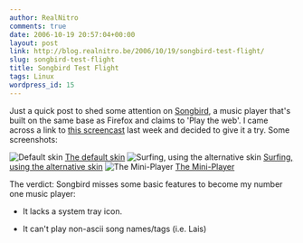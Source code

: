 ```yaml
---
author: RealNitro
comments: true
date: 2006-10-19 20:57:04+00:00
layout: post
link: http://blog.realnitro.be/2006/10/19/songbird-test-flight/
slug: songbird-test-flight
title: Songbird Test Flight
tags: Linux
wordpress_id: 15
---
```


Just a quick post to shed some attention on [Songbird](http://www.songbirdnest.com/), a music player that's built on the same base as Firefox and claims to 'Play the web'. I came across a link to [this screencast](http://www.songbirdnest.com/screencast/) last week and decided to give it a try. Some screenshots:

![Default skin](http://realnitro.be/files/screens/Songbird/Songbird_0.2_Test_Flight_Playing_400.png)
[The default skin](http://realnitro.be/files/screens/Songbird/Songbird_0.2_Test_Flight_Playing.png)
![Surfing, using the alternative skin](http://realnitro.be/files/screens/Songbird/Songbird_0.2_Test_Flight_Surfing_400.png)
[Surfing, using the alternative skin](http://realnitro.be/files/screens/Songbird/Songbird_0.2_Test_Flight_Surfing.png)
![The Mini-Player](http://realnitro.be/files/screens/Songbird/Songbird_0.2_Test_Flight_Mini_400.png)
[The Mini-Player](http://realnitro.be/files/screens/Songbird/Songbird_0.2_Test_Flight_Mini.png)

The verdict: Songbird misses some basic features to become my number one music player:

* It lacks a system tray icon.

* It can't play non-ascii song names/tags (i.e. Lais)
